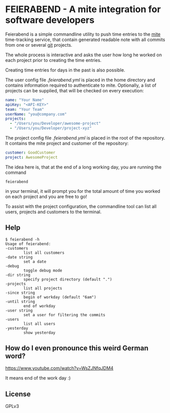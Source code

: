# FEIERABEND - A mite integration for software developers

Feierabend is a simple commandline utility to push time entries to the [mite](https://mite.yo.lk) time-tracking service,
that contain generated readable note with all commits from one or several [git](https://git-scm.com) projects.

The whole process is interactive and asks the user how long he worked on each project prior to creating the time entries.

Creating time entries for days in the past is also possible.

The user config file *.feierabend.yml* is placed in the home directory and contains information required to authenticate to mite.
Optionally, a list of projects can be supplied, that will be checked on every execution:

```yaml
name: "Your Name"
apiKey: "<API-KEY>"
team: "Your Team"
userName: "you@company.com"
projects:
  - "/Users/you/Developer/awesome-project"
  - "/Users/you/Developer/project-xyz"
```

The project config file *.feierabend.yml* is placed in the root of the repository.
It contains the mite project and customer of the repository:

```yaml
customer: GoodCustomer
project: AwesomeProject
```

The idea here is, that at the end of a long working day, you are running the command

    feierabend

in your terminal, it will prompt you for the total amount of time you worked on each project and you are free to go!

To assist with the project configuration, the commandline tool can list all users, projects and customers to the terminal.

## Help

    $ feierabend -h
    Usage of feierabend:
    -customers
            list all customers
    -date string
            set a date
    -debug
            toggle debug mode
    -dir string
            specify project directory (default ".")
    -projects
            list all projects
    -since string
            begin of workday (default "6am")
    -until string
            end of workday
    -user string
            set a user for filtering the commits
    -users
            list all users
    -yesterday
            show yesterday

## How do I even pronounce this weird German word?

https://www.youtube.com/watch?v=WsZJNfqJDM4

It means end of the work day :)

## License

GPLv3